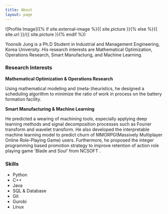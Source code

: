 ```yaml
---
title: About
layout: page
---
```

![Profile Image]({% if site.external-image %}{{ site.picture }}{% else %}{{ site.url }}/{{ site.picture }}{% endif %})

<p>Yoonsik Jung is a Ph.D Student in Industrial and Management Engineering, Korea University. His research interests are Mathematical Optimization, Operations Research, Smart Manufacturig, and Machine Learning.</p>

<h3> Research Interests </h3>
<b> Mathematical Optimization & Operations Research</b>
<p> Using mathematical modeling and (meta-)heuristics, he designed a scheduling algorithm to minimize the ratio of work in process on the battery formation facility. </p>

<b> Smart Manufacturing & Machine Learning </b>
<p> He predicted a wearing of machining tools, especially applying deep learning methods and signal decomposition processes such as Fourier transform and wavelet transform. He also developed the interpretable machine learning model to predict churn of MMORPG(Massively Multiplayer Online Role-Playing Game) users. Furthermore, he proposed the integer programming based promotion strategy to improve retention of action role playing game 'Blade and Soul' from NCSOFT . </p>

<h3>Skills</h3>

<ul class="skill-list">
	<li>Python</li>
	<li>C++</li>
	<li>Java</li>
	<li>SQL & Database</li>
	<li>Git</li>
	<li>Gurobi</li>
	<li>Linux</li>
</ul>

<!-- <h2>Projects</h2>

<ul>
	<li><a href="https://github.com/">Lorem Lorem</a></li>
	<li><a href="https://github.com/">Ipsum Dolor</a></li>
	<li><a href="https://github.com/">Dolor Lorem</a></li>
</ul> -->
